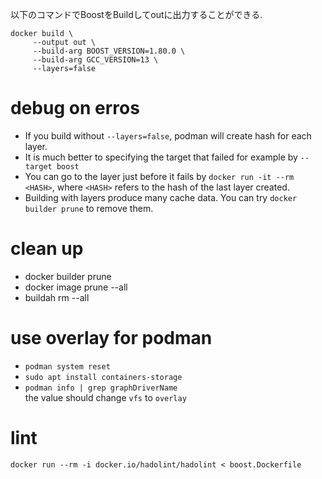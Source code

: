 以下のコマンドでBoostをBuildしてoutに出力することができる.

```
docker build \
     --output out \
     --build-arg BOOST_VERSION=1.80.0 \
     --build-arg GCC_VERSION=13 \
     --layers=false
```

# debug on erros
- If you build without `--layers=false`, podman will create hash for each layer.
- It is much better to specifying the target that failed for example by `--target boost`
- You can go to the layer just before it fails by `docker run -it --rm <HASH>`, where `<HASH>` refers to the hash of the last layer created.
- Building with layers produce many cache data. You can try `docker builder prune` to remove them.

# clean up
- docker builder prune
- docker image prune --all
- buildah rm --all

# use overlay for podman
- `podman system reset`
- `sudo apt install containers-storage`
- `podman info | grep graphDriverName`  
  the value should change `vfs` to `overlay`

# lint

```
docker run --rm -i docker.io/hadolint/hadolint < boost.Dockerfile
```
